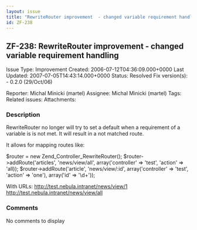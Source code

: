```yaml
---
layout: issue
title: "RewriteRouter improvement  - changed variable requirement handling"
id: ZF-238
---
```


ZF-238: RewriteRouter improvement - changed variable requirement handling
-------------------------------------------------------------------------

 Issue Type: Improvement Created: 2006-07-12T04:36:09.000+0000 Last Updated: 2007-07-05T14:43:14.000+0000 Status: Resolved Fix version(s): - 0.2.0 (29/Oct/06)
 
 Reporter:  Michal Minicki (martel)  Assignee:  Michal Minicki (martel)  Tags: 
 Related issues: 
 Attachments: 
### Description

RewriteRouter no longer will try to set a default when a requirement of a variable is is not met. It will result in a not matched route.

It allows for mapping routes like:

$router = new Zend\_Controller\_RewriteRouter(); $router->addRoute('articles', 'news/view/all', array('controller' => 'test', 'action' => 'all)); $router->addRoute('article', 'news/view/:id', array('controller' => 'test', 'action' => 'one'), array('id' => '\\d+'));

With URLs: <http://test.nebula.intranet/news/view/1> <http://test.nebula.intranet/news/view/all>

 

 

### Comments

No comments to display